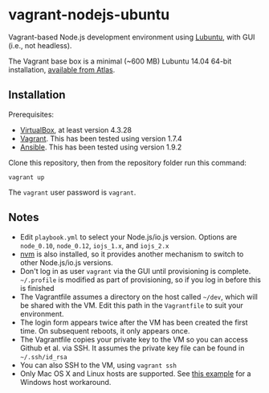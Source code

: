 # vagrant-nodejs-ubuntu

Vagrant-based Node.js development environment using [Lubuntu](http://lubuntu.net/), with GUI (i.e., not headless).

The Vagrant base box is a minimal (~600 MB) Lubuntu 14.04 64-bit installation, [available from Atlas](https://atlas.hashicorp.com/halvards/boxes/lubuntu64).

## Installation

Prerequisites:

* [VirtualBox](https://www.virtualbox.org/wiki/Downloads), at least version 4.3.28
* [Vagrant](https://vagrantup.com/downloads.html). This has been tested using version 1.7.4
* [Ansible](https://github.com/ansible/ansible). This has been tested using version 1.9.2

Clone this repository, then from the repository folder run this command:

    vagrant up

The `vagrant` user password is `vagrant`.

## Notes

* Edit `playbook.yml` to select your Node.js/io.js version. Options are `node_0.10`, `node_0.12`, `iojs_1.x`, and `iojs_2.x`
* [nvm](https://github.com/creationix/nvm) is also installed, so it provides another mechanism to switch to other Node.js/io.js versions.
* Don't log in as user `vagrant` via the GUI until provisioning is complete. `~/.profile` is modified as part of provisioning, so if you log in before this is finished
* The Vagrantfile assumes a directory on the host called `~/dev`, which will be shared with the VM. Edit this path in the `Vagrantfile` to suit your environment.
* The login form appears twice after the VM has been created the first time. On subsequent reboots, it only appears once.
* The Vagrantfile copies your private key to the VM so you can access Github et al. via SSH. It assumes the private key file can be found in `~/.ssh/id_rsa`
* You can also SSH to the VM, using `vagrant ssh`
* Only Mac OS X and Linux hosts are supported. See [this example](https://github.com/halvards/vagrant-vm/blob/ansible/nodejs-ubuntu64/Vagrantfile) for a Windows host workaround.

